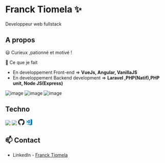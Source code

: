 # Franck Tiomela  ✨

Developpeur web fullstack


## A propos

😃 Curieux ,pationné et motivé !

💬 Ce que je fait

- En developpement Front-end  => **VueJs, Angular, VanillaJS**
- En developpement Backend development =>  **Laravel ,PHP(Natif),PHP unit, Node JS(Express)**

![image](https://user-images.githubusercontent.com/82069062/117559525-07e8d780-b07e-11eb-9118-38865dca76da.png)
![image](https://user-images.githubusercontent.com/82069062/117559540-1cc56b00-b07e-11eb-9b1a-13b692661cf7.png)
![image](https://user-images.githubusercontent.com/82069062/117559575-644bf700-b07e-11eb-9b69-64a1e631c6db.png)



## Techno

<code><img height="20" src="https://laravel.com/img/logomark.min.svg"></code>
<code><img height="20" src="https://vuejs.org/images/logo.png"></code>
<code><img height="20" src="https://raw.githubusercontent.com/github/explore/89bdd9644f44d1b12180fd512b95574fe4c54617/topics/github-api/github-api.png"></code>
<code><img height="20" src="https://raw.githubusercontent.com/github/explore/80688e429a7d4ef2fca1e82350fe8e3517d3494d/topics/visual-studio-code/visual-studio-code.png"></code>


## 📫 Contact

- LinkedIn - [Franck Tiomela](https://www.linkedin.com/in/franck-tiomela-687693204/)
